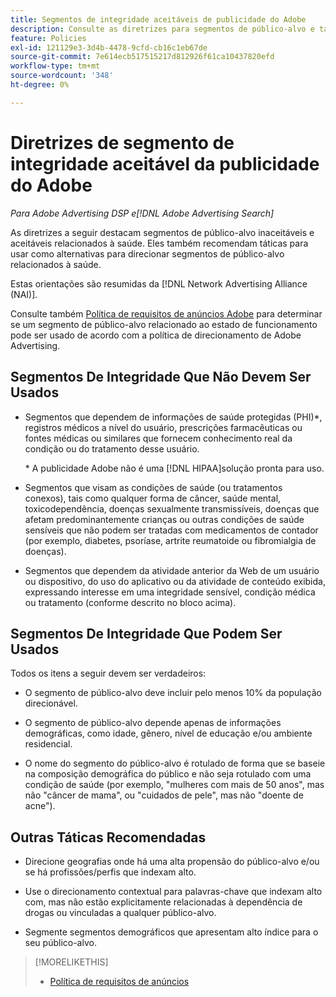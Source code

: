 ```yaml
---
title: Segmentos de integridade aceitáveis de publicidade do Adobe
description: Consulte as diretrizes para segmentos de público-alvo e táticas aceitáveis relacionadas à integridade para usar como alternativas para direcionar segmentos de público-alvo relacionados à integridade.
feature: Policies
exl-id: 121129e3-3d4b-4478-9cfd-cb16c1eb67de
source-git-commit: 7e614ecb517515217d812926f61ca10437820efd
workflow-type: tm+mt
source-wordcount: '348'
ht-degree: 0%

---
```


# Diretrizes de segmento de integridade aceitável da publicidade do Adobe

*Para Adobe Advertising DSP e[!DNL Adobe Advertising Search]*

As diretrizes a seguir destacam segmentos de público-alvo inaceitáveis e aceitáveis relacionados à saúde. Eles também recomendam táticas para usar como alternativas para direcionar segmentos de público-alvo relacionados à saúde.

Estas orientações são resumidas da [!DNL Network Advertising Alliance (NAI)].

Consulte também [Política de requisitos de anúncios Adobe](/help/policies/ad-requirements-policy.md) para determinar se um segmento de público-alvo relacionado ao estado de funcionamento pode ser usado de acordo com a política de direcionamento de Adobe Advertising.

## Segmentos De Integridade Que Não Devem Ser Usados

* Segmentos que dependem de informações de saúde protegidas (PHI)\*, registros médicos a nível do usuário, prescrições farmacêuticas ou fontes médicas ou similares que fornecem conhecimento real da condição ou do tratamento desse usuário.

   \* A publicidade Adobe não é uma [!DNL HIPAA]solução pronta para uso.

* Segmentos que visam as condições de saúde (ou tratamentos conexos), tais como qualquer forma de câncer, saúde mental, toxicodependência, doenças sexualmente transmissíveis, doenças que afetam predominantemente crianças ou outras condições de saúde sensíveis que não podem ser tratadas com medicamentos de contador (por exemplo, diabetes, psoríase, artrite reumatoide ou fibromialgia de doenças).

* Segmentos que dependem da atividade anterior da Web de um usuário ou dispositivo, do uso do aplicativo ou da atividade de conteúdo exibida, expressando interesse em uma integridade sensível, condição médica ou tratamento (conforme descrito no bloco acima).

## Segmentos De Integridade Que Podem Ser Usados

Todos os itens a seguir devem ser verdadeiros:

* O segmento de público-alvo deve incluir pelo menos 10% da população direcionável.

* O segmento de público-alvo depende apenas de informações demográficas, como idade, gênero, nível de educação e/ou ambiente residencial.

* O nome do segmento do público-alvo é rotulado de forma que se baseie na composição demográfica do público e não seja rotulado com uma condição de saúde (por exemplo, &quot;mulheres com mais de 50 anos&quot;, mas não &quot;câncer de mama&quot;, ou &quot;cuidados de pele&quot;, mas não &quot;doente de acne&quot;).

## Outras Táticas Recomendadas

* Direcione geografias onde há uma alta propensão do público-alvo e/ou se há profissões/perfis que indexam alto.

* Use o direcionamento contextual para palavras-chave que indexam alto com, mas não estão explicitamente relacionadas à dependência de drogas ou vinculadas a qualquer público-alvo.

* Segmente segmentos demográficos que apresentam alto índice para o seu público-alvo.

>[!MORELIKETHIS]
>
>* [Política de requisitos de anúncios](/help/policies/ad-requirements-policy.md)

